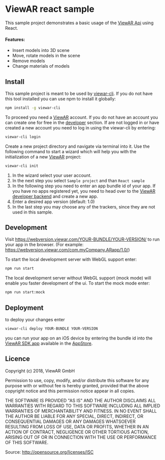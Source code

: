 # ViewAR react sample

This sample project demonstrates a basic usage of the [ViewAR Api](https://www.npmjs.com/package/viewar-api) using React.

#### Features:

 *  Insert models into 3D scene 
 *  Move, rotate models in the scene
 *  Remove models
 *  Change materials of models

## Install

This sample project is meant to be used by [viewar-cli](https://github.com/viewar/viewar-cli). If you do not have this tool installed you can use npm to install it globally:

```bash
npm install -g viewar-cli
```

To proceed you need a [ViewAR](https://www.viewar.com/) account. If you do not have an account you can create one for free in the [developer](https//developer.viewar.com/user/register) section.
If are not logged in or have created a new account you need to log in using the viewar-cli by entering:

```bash
viewar-cli login
```

Create a new project directory and navigate via terminal into it. Use the following command
to start a wizard which will help you with the initialization of a new [ViewAR](https://www.viewar.com/) project: 

```bash
viewar-cli init
```

1. In the wizard select your user account.
2. In the next step you select `Sample project` and than `React sample`
3. In the following step you need to enter an app bundle id of your app. If you have no apps registered yet, you need to head over to the [ViewAR developer backend](https://developer.viewar.com/configuration/list) and create a new app.
4. Enter a desired app version (default: 1.0)
5. In the last step you may choose any of the trackers, since they are not used in this sample.


## Development 


Visit https://webversion.viewar.com/YOUR-BUNDLE/YOUR-VERSION/ to run your app in the browser. (For example: https://webversion.viewar.com/com.myCompany.ARapp/1.0/)

To start the local development server with WebGL support enter:
  
```bash 
npm run start
```

The local development server without WebGL support (mock mode) will enable you faster development of the ui. To start the mock mode enter:
  
```bash 
npm run start:mock
```
  

## Deployment

to deploy your changes enter

```bash 
viewar-cli deploy YOUR-BUNDLE YOUR-VERSION
```

you can run your app on an iOS device by entering the bundle id into the [ViewAR SDK app](https://itunes.apple.com/at/app/viewar-sdk/id1097511807?mt=8) available in the [AppStore](https://www.apple.com/de/ios/app-store/).

## Licence

Copyright (c) 2018, ViewAR GmbH

Permission to use, copy, modify, and/or distribute this software for any purpose with or without fee is hereby granted, provided that the above copyright notice and this permission notice appear in all copies.

THE SOFTWARE IS PROVIDED "AS IS" AND THE AUTHOR DISCLAIMS ALL WARRANTIES WITH REGARD TO THIS SOFTWARE INCLUDING ALL IMPLIED WARRANTIES OF MERCHANTABILITY AND FITNESS. IN NO EVENT SHALL THE AUTHOR BE LIABLE FOR ANY SPECIAL, DIRECT, INDIRECT, OR CONSEQUENTIAL DAMAGES OR ANY DAMAGES WHATSOEVER RESULTING FROM LOSS OF USE, DATA OR PROFITS, WHETHER IN AN ACTION OF CONTRACT, NEGLIGENCE OR OTHER TORTIOUS ACTION, ARISING OUT OF OR IN CONNECTION WITH THE USE OR PERFORMANCE OF THIS SOFTWARE.

Source: http://opensource.org/licenses/ISC

